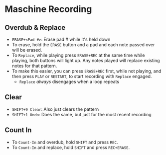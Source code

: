 # Maschine Recording

## Overdub & Replace

- `ERASE+<Pad #>`: Erase pad # while it's held down
- To erase, hold the `ERASE` button and a pad and each note passed over will be erased.
- To `Replace`, while playing press `ERASE+REC` at the same time while playing, both buttons will light up. Any notes played will replace existing notes for that pattern.
- To make this easier, you can press `ERASE+REC` first, while not playing, and then press `PLAY` or `RESTART`, to start recording with `Replace` engaged.
    - `Replace` *always* disengages when a loop repeats

## Clear

- `SHIFT+9 Clear`: Also just clears the pattern
- `SHIFT+1 Undo`: Does the same, but just for the most recent recording

## Count In

- To `Count-In` and overdub, hold `SHIFT` and press `REC`.
- To `Count-In` and replace, hold `SHIFT` and press `REC+ERASE`.
